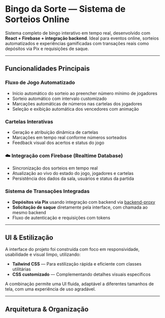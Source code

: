 #  Bingo da Sorte — Sistema de Sorteios Online

Sistema completo de bingo interativo em tempo real, desenvolvido com **React + Firebase + integração backend**. Ideal para eventos online, sorteios automatizados e experiências gamificadas com transações reais como depósitos via Pix e requisições de saque.

---

##  Funcionalidades Principais

###  Fluxo de Jogo Automatizado
- Início automático do sorteio ao preencher número mínimo de jogadores
- Sorteio automático com intervalo customizado
- Marcações automáticas de números nas cartelas dos jogadores
- Seleção e exibição automática dos vencedores com animação

###  Cartelas Interativas
- Geração e atribuição dinâmica de cartelas
- Marcações em tempo real conforme números sorteados
- Feedback visual dos acertos e status do jogo

### ☁️ Integração com Firebase (Realtime Database)
- Sincronização dos sorteios em tempo real
- Atualização ao vivo do estado do jogo, jogadores e cartelas
- Persistência dos dados da sala, usuários e status da partida

###  Sistema de Transações Integradas
- **Depósitos via Pix** usando integração com backend via [backend-proxy](https://github.com/KmkzD3ev/backend-proxy)
- **Solicitação de saque** diretamente pela interface, com chamada ao mesmo backend
- Fluxo de autenticação e requisições com tokens

---

##  UI & Estilização

A interface do projeto foi construída com foco em responsividade, usabilidade e visual limpo, utilizando:

- **Tailwind CSS** — Para estilização rápida e eficiente com classes utilitárias
- **CSS customizado** — Complementando detalhes visuais específicos

A combinação permite uma UI fluida, adaptável a diferentes tamanhos de tela, com uma experiência de uso agradável.

---

##  Arquitetura & Organização

